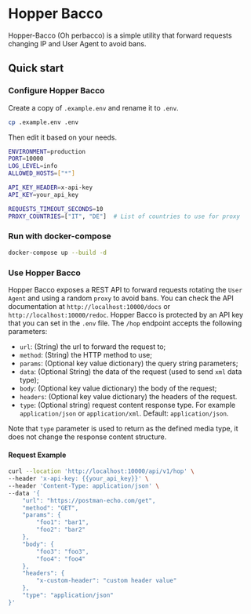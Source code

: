 # Hopper Bacco

Hopper-Bacco (Oh perbacco) is a simple utility that forward requests changing IP and User Agent to avoid bans.

## Quick start

### Configure Hopper Bacco

Create a copy of `.example.env` and rename it to `.env`.

```bash
cp .example.env .env
```

Then edit it based on your needs.

```bash
ENVIRONMENT=production
PORT=10000
LOG_LEVEL=info
ALLOWED_HOSTS=["*"]

API_KEY_HEADER=x-api-key
API_KEY=your_api_key

REQUESTS_TIMEOUT_SECONDS=10
PROXY_COUNTRIES=["IT", "DE"]  # List of countries to use for proxy
```

### Run with docker-compose

```bash
docker-compose up --build -d
```

### Use Hopper Bacco

Hopper Bacco exposes a REST API to forward requests rotating the `User Agent` and using a random `proxy` to avoid bans.
You can check the API documentation at `http://localhost:10000/docs` or `http://localhost:10000/redoc`.
Hopper Bacco is protected by an API key that you can set in the `.env` file.
The `/hop` endpoint accepts the following parameters:

- `url`: (String) the url to forward the request to;
- `method`: (String) the HTTP method to use;
- `params`: (Optional key value dictionary) the query string parameters;
- `data`: (Optional String) the data of the request (used to send `xml` data type);
- `body`: (Optional key value dictionary) the body of the request;
- `headers`: (Optional key value dictionary) the headers of the request.
- `type`: (Optional string) request content response type. For example `application/json` or `application/xml`.
  Default: `application/json`.

Note that `type` parameter is used to return as the defined media type, it does not change the response content
structure.
#### Request Example

```bash
curl --location 'http://localhost:10000/api/v1/hop' \
--header 'x-api-key: {{your_api_key}}' \
--header 'Content-Type: application/json' \
--data '{
    "url": "https://postman-echo.com/get",
    "method": "GET",
    "params": {
        "foo1": "bar1",
        "foo2": "bar2"
    },
    "body": {
        "foo3": "foo3",
        "foo4": "foo4"
    },
    "headers": {
        "x-custom-header": "custom header value"
    },
    "type": "application/json"
}'
```